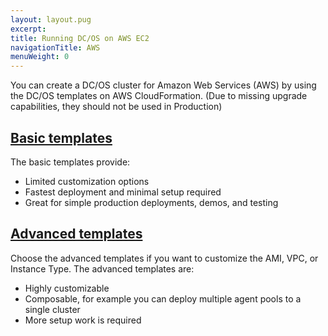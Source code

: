 ```yaml
---
layout: layout.pug
excerpt:
title: Running DC/OS on AWS EC2
navigationTitle: AWS
menuWeight: 0
---
```


You can create a DC/OS cluster for Amazon Web Services (AWS) by using the DC/OS templates on AWS CloudFormation. (Due to missing upgrade capabilities, they should not be used in Production)

## [Basic templates](/1.11/installing/oss/cloud/aws/basic/)
The basic templates provide:

* Limited customization options
* Fastest deployment and minimal setup required
* Great for simple production deployments, demos, and testing

## [Advanced templates](/1.11/installing/oss/cloud/aws/advanced/)
Choose the advanced templates if you want to customize the AMI, VPC, or Instance Type. The advanced templates are:

* Highly customizable
* Composable, for example you can deploy multiple agent pools to a single cluster
* More setup work is required